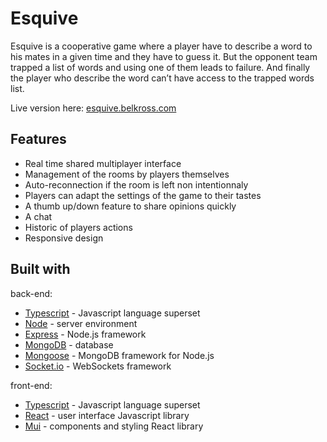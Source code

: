 # Esquive

Esquive is a cooperative game where a player have to describe a word to his mates in a given time and they have to guess it. But the opponent team trapped a list of words and using one of them leads to failure. And finally the player who describe the word can’t have access to the trapped words list.

Live version here: [esquive.belkross.com](https://ricochet.belkross.com/)

## Features

- Real time shared multiplayer interface
- Management of the rooms by players themselves
- Auto-reconnection if the room is left non intentionnaly
- Players can adapt the settings of the game to their tastes
- A thumb up/down feature to share opinions quickly
- A chat
- Historic of players actions
- Responsive design

## Built with

back-end:

- [Typescript](https://www.typescriptlang.org/) - Javascript language superset
- [Node](https://nodejs.org/en/) - server environment
- [Express](https://expressjs.com/) - Node.js framework
- [MongoDB](https://www.mongodb.com/) - database
- [Mongoose](https://mongoosejs.com/) - MongoDB framework for Node.js
- [Socket.io](https://socket.io/) - WebSockets framework

front-end:

- [Typescript](https://www.typescriptlang.org/) - Javascript language superset
- [React](https://en.reactjs.org/) - user interface Javascript library
- [Mui](https://mui.com/) - components and styling React library
